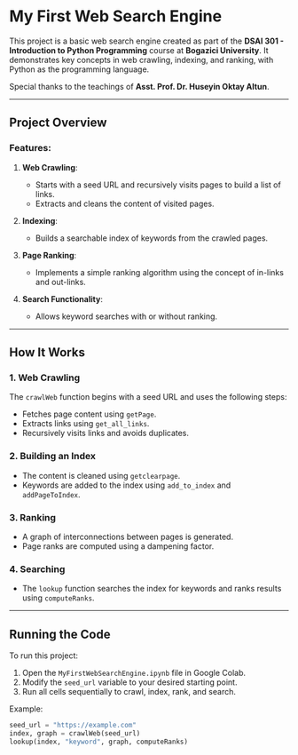 # My First Web Search Engine

This project is a basic web search engine created as part of the **DSAI 301 - Introduction to Python Programming** course at **Bogazici University**. It demonstrates key concepts in web crawling, indexing, and ranking, with Python as the programming language.

Special thanks to the teachings of **Asst. Prof. Dr. Huseyin Oktay Altun**.

---

## Project Overview

### Features:
1. **Web Crawling**:
   - Starts with a seed URL and recursively visits pages to build a list of links.
   - Extracts and cleans the content of visited pages.

2. **Indexing**:
   - Builds a searchable index of keywords from the crawled pages.

3. **Page Ranking**:
   - Implements a simple ranking algorithm using the concept of in-links and out-links.

4. **Search Functionality**:
   - Allows keyword searches with or without ranking.

---

## How It Works

### 1. Web Crawling
The `crawlWeb` function begins with a seed URL and uses the following steps:
- Fetches page content using `getPage`.
- Extracts links using `get_all_links`.
- Recursively visits links and avoids duplicates.

### 2. Building an Index
- The content is cleaned using `getclearpage`.
- Keywords are added to the index using `add_to_index` and `addPageToIndex`.

### 3. Ranking
- A graph of interconnections between pages is generated.
- Page ranks are computed using a dampening factor.

### 4. Searching
- The `lookup` function searches the index for keywords and ranks results using `computeRanks`.

---

## Running the Code

To run this project:
1. Open the `MyFirstWebSearchEngine.ipynb` file in Google Colab.
2. Modify the `seed_url` variable to your desired starting point.
3. Run all cells sequentially to crawl, index, rank, and search.

Example:
```python
seed_url = "https://example.com"
index, graph = crawlWeb(seed_url)
lookup(index, "keyword", graph, computeRanks)

